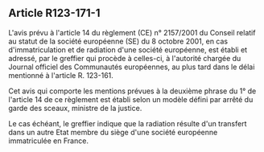 Article R123-171-1
----
L'avis prévu à l'article 14 du règlement (CE) n° 2157/2001 du Conseil relatif au
statut de la société européenne (SE) du 8 octobre 2001, en cas d'immatriculation
et de radiation d'une société européenne, est établi et adressé, par le greffier
qui procède à celles-ci, à l'autorité chargée du Journal officiel des
Communautés européennes, au plus tard dans le délai mentionné à l'article R.
123-161.

Cet avis qui comporte les mentions prévues à la deuxième phrase du 1° de
l'article 14 de ce règlement est établi selon un modèle défini par arrêté du
garde des sceaux, ministre de la justice.

Le cas échéant, le greffier indique que la radiation résulte d'un transfert dans
un autre Etat membre du siège d'une société européenne immatriculée en France.
